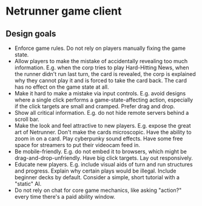 # Netrunner game client

## Design goals

* Enforce game rules. Do not rely on players manually fixing the game state.
* Allow players to make the mistake of accidentally revealing too much information.
  E.g. when the corp tries to play Hard-Hitting News, when the runner didn't run last turn, the card is revealed,
  the corp is explained why they cannot play it and is forced to take the card back. The card has no effect on the game state at all.
* Make it hard to make a mistake via input controls.
  E.g. avoid designs where a single click performs a game-state-affecting action, especially if the click targets are small and cramped.
  Prefer drag and drop.
* Show all critical information.
  E.g. do not hide remote servers behind a scroll bar.
* Make the look and feel attractive to new players.
  E.g. expose the great art of Netrunner. Don't make the cards microscopic. Have the ability to zoom in on a card.
  Play cyberpunky sound effects. Have some free space for streamers to put their videocam feed in.
* Be mobile-friendly.
  E.g. do not embed it to browsers, which might be drag-and-drop-unfriendly. Have big click targets. Lay out responsively.
* Educate new players.
  E.g. include visual aids of turn and run structures and progress. Explain why certain plays would be illegal.
  Include beginner decks by default. Consider a simple, short tutorial with a "static" AI.
* Do not rely on chat for core game mechanics, like asking "action?" every time there's a paid ability window.
